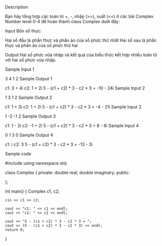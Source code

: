 Description

Bạn hãy tổng hợp các toán tử +, -, nhập (>>), xuất (<<) ở các bài Complex Number level 0-4 để hoàn thành class Complex dưới đây:


Input
Bốn số thực:

Hai số đầu là phần thực và phần ảo của số phức thứ nhất
Hai số sau là phần thực và phần ảo của số phức thứ hai

Output
Hai số phức vừa nhập và kết quả của biểu thức kết hợp nhiều toán tử với hai số phức vừa nhập.


Sample Input 1 

3 4
1 2
Sample Output 1

c1: 3 + 4i
c2: 1 + 2i
5 - (c1 + c2) * 3 - c2 * 3 = -10 - 24i
Sample Input 2 

1 3
1 2
Sample Output 2

c1: 1 + 3i
c2: 1 + 2i
5 - (c1 + c2) * 3 - c2 * 3 = -4 - 21i
Sample Input 3 

1 -2
-1 2
Sample Output 3

c1: 1 - 2i
c2: -1 + 2i
5 - (c1 + c2) * 3 - c2 * 3 = 8 - 6i
Sample Input 4 

0 1
3 0
Sample Output 4

c1: i
c2: 3
5 - (c1 + c2) * 3 - c2 * 3 = -13 - 3i

Sample code 

#include <iostream>
using namespace std;

class Complex
{
private:
    double  real;
    double imaginary;
public:
    
};

int main()
{
    Complex c1, c2;

    cin >> c1 >> c2;

    cout << "c1: " << c1 << endl;
    cout << "c2: " << c2 << endl;

    cout << "5 - (c1 + c2) * 3 - c2 * 3 = ";
    cout << (5 - (c1 + c2) * 3 - c2 * 3) << endl;
    return 0;
}


